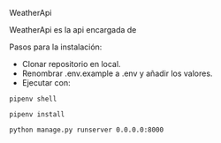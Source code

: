WeatherApi

WeatherApi es la api encargada de 

Pasos para la instalación:
- Clonar repositorio en local.
- Renombrar .env.example a .env y añadir los valores.
- Ejecutar con:

```pipenv shell```

```pipenv install```

```python manage.py runserver 0.0.0.0:8000```
